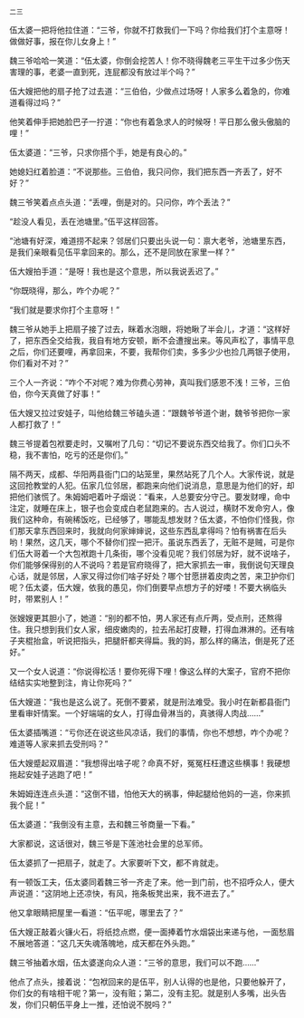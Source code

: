     二三 

   伍太婆一把将他拉住道：“三爷，你就不打救我们一下吗？你给我们打个主意呀！做做好事，报在你儿女身上！”

   魏三爷哈哈一笑道：“伍太婆，你倒会挖苦人！你不晓得魏老三平生干过多少伤天害理的事，老婆一直到死，连屁都没有放过半个吗？”

   伍大嫂把他的扇子抢了过去道：“三伯伯，少做点过场呀！人家多么着急的，你难道看得过吗？”

   他笑着伸手把她脸巴子一拧道：“你也有着急求人的时候呀！平日那么傲头傲脑的哩！”

   伍太婆道：“三爷，只求你搭个手，她是有良心的。”

   她媳妇红着脸道：“不说那些。三伯伯，我只问你，我们把东西一齐丢了，好不好？”

   魏三爷笑着点点头道：“丢哩，倒是对的。只问你，咋个丢法？”

   “趁没人看见，丢在池塘里。”伍平这样回答。

   “池塘有好深，难道捞不起来？邻居们只要出头说一句：禀大老爷，池塘里东西，是我们亲眼看见伍平拿回来的。那么，还不是同放在家里一样？”

   伍大嫂拍手道：“是呀！我也是这个意思，所以我说丢迟了。”

   “你既晓得，那么，咋个办呢？”

   “我们就是要求你打个主意呀！”

   魏三爷从她手上把扇子接了过去，眯着水泡眼，将她瞅了半会儿，才道：“这样好了，把东西全交给我，我自有地方安顿，断不会遭搜出来。等风声松了，事情平息之后，你们还要哩，再拿回来，不要，我帮你们卖，多多少少也捡几两银子使用，你们看对不对？”

   三个人一齐说：“咋个不对呢？难为你费心劳神，真叫我们感恩不浅！三爷，三伯伯，你今天真做了好事！”

   伍大嫂又拉过安娃子，叫他给魏三爷磕头道：“跟魏爷爷道个谢，魏爷爷把你一家人都打救了！”

   魏三爷提着包袱要走时，又嘱咐了几句：“切记不要说东西交给我了。你们口头不稳，我不害怕，吃亏的还是你们。”

   隔不两天，成都、华阳两县衙门口的站笼里，果然站死了几个人。大家传说，就是这回抢教堂的人犯。伍家几位邻居，都跑来向他们说消息，意思是为他们的好，却把他们骇慌了。朱姆姆吧着叶子烟说：“看来，人总要安分守己。要发财哩，命中注定，就睡在床上，银子也会变成白老鼠跑来的。古人说过，横财不发命穷人，像我们这种命，有碗稀饭吃，已经够了，哪能乱想发财？伍太婆，不怕你们怪我，你们那天拿东西回来时，我就向何家婶婶说，这些东西乱拿得吗？怕有祸害在后头哟！果然，这几天，哪个不替你们捏一把汗。虽说东西丢了，无赃不是贼，可是你们伍大哥着一个大包袱跑十几条街，哪个没看见呢？我们邻居为好，就不说啥子，你们能够保得别的人不说吗？若是官府晓得了，把大家抓去一审，我倒说句天理良心话，就是邻居，人家又得过你们啥子好处？哪个甘愿拼着皮肉之苦，来卫护你们呢？伍太婆，伍大嫂，依我的愚见，你们倒要早点想方子的好喽！不要大祸临头时，带累别人！”

   张嫂嫂更其胆小了，她道：“别的都不怕，男人家还有点斤两，受点刑，还熬得住。我只想到我们女人家，细皮嫩肉的，拉去吊起打皮鞭，打得血淋淋的。还有啥子夹棍抬盒，听说把指头，把腿骭都夹得扁。我的妈，那么样的痛法，倒是死了还好。”

   又一个女人说道：“你说得松活！要你死得下哩！像这么样的大案子，官府不把你结结实实地整到注，肯让你死吗？”

   伍大嫂道：“我也是这么说了。死倒不要紧，就是刑法难受。我小时在新都县衙门里看审奸情案。一个好端端的女人，打得血骨淋当的，真骇得人肉战……”

   伍太婆插嘴道：“亏你还在说这些风凉话，我们的事情，你也不想想，咋个办呢？难道等人家来抓去受刑吗？”

   伍大嫂蹙起双眉道：“我想得出啥子呢？命真不好，冤冤枉枉遭这些横事！我硬想拖起安娃子逃跑了吧！”

   朱姆姆连连点头道：“这倒不错，怕他天大的祸事，伸起腿给他妈的一逃，你来抓我个屁！”

   伍太婆道：“我倒没有主意，去和魏三爷商量一下看。”

   大家都说，这话很对，魏三爷是下莲池社会里的总军师。

   伍太婆抓了一把扇子，就走了。大家要听下文，都不肯就走。

   有一顿饭工夫，伍太婆同着魏三爷一齐走了来。他一到门前，也不招呼众人，便大声说道：“这阴地上还凉快，有风，拖条板凳出来，我不进去了。”

   他又拿眼睛把屋里一看道：“伍平呢，哪里去了？”

   伍大嫂正敲着火镰火石，将纸捻点燃，便一面捧着竹水烟袋出来递与他，一面愁眉不展地答道：“这几天失魂落魄地，成天都在外头跑。”

   魏三爷抽着水烟，伍太婆遂向众人道：“三爷的意思，我们可以不跑……”

   他点了点头，接着说：“包袱回来的是伍平，别人认得的也是他，只要他躲开了，你们女的有啥相干呢？第一，没有赃；第二，没有主犯。就是别人多嘴，出头告发，你们只朝伍平身上一推，还怕说不脱吗？”

